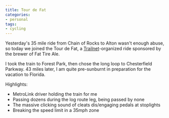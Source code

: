 ```yaml
---
title: Tour de Fat
categories:
- personal
tags:
- cycling
---
```


Yesterday's 35 mile ride from Chain of Rocks to Alton wasn't enough abuse, so today we joined the Tour de Fat, a [Trailnet][1]-organized ride sponsored by the brewer of Fat Tire Ale.

   [1]: http://www.trailnet.org/

I took the train to Forest Park, then chose the long loop to Chesterfield Parkway.  43 miles later, I am quite pre-sunburnt in preparation for the vacation to Florida.

Highlights:
- MetroLink driver holding the train for me
- Passing dozens during the log route leg, being passed by none
- The massive clicking sound of cleats dis/engaging pedals at stoplights
- Breaking the speed limit in a 35mph zone
